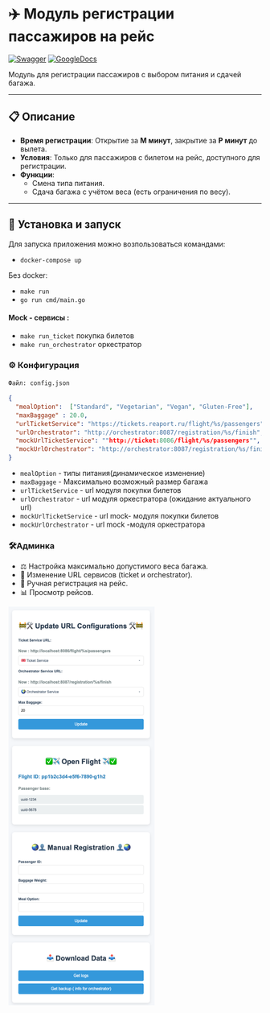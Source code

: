 # ✈️ Модуль регистрации пассажиров на рейс
[![Swagger](https://img.shields.io/badge/Swagger-Docs-brightgreen?logo=swagger)](https://github.com/reaport/docs/tree/feat/Register)
[![GoogleDocs](https://img.shields.io/badge/GoogleDocs-Docs-blue?logo=googleDocs)](https://docs.google.com/document/d/1-A99pLnf-T3KJgUowspAIestsUUSzbDQ0Sfr5KvSmdI/edit?tab=t.bpkqrrz6nfsl)

Модуль для регистрации пассажиров с выбором питания и сдачей багажа.

---

## 📋 Описание

- **Время регистрации**: Открытие за **M минут**, закрытие за **P минут** до вылета.
- **Условия**: Только для пассажиров с билетом на рейс, доступного для регистрации.
- **Функции**:
    - Смена типа питания.
    - Сдача багажа с учётом веса (есть ограничения по весу).
---

## 🚀 Установка и запуск

Для запуска приложения можно возпользоваться командами:
* ``docker-compose up``
  
Без docker:
* ``make run``
* ``go run cmd/main.go``

#### Mock - сервисы :
*  ``make run_ticket`` покупка билетов
*  ``make run_orchestrator`` оркестратор


### ⚙️ Конфигурация 
`Файл: config.json`

```json
{
  "mealOption":  ["Standard", "Vegetarian", "Vegan", "Gluten-Free"],
  "maxBaggage" : 20.0,
  "urlTicketService": "https://tickets.reaport.ru/flight/%s/passengers",
  "urlOrchestrator": "http://orchestrator:8087/registration/%s/finish",
  "mockUrlTicketService": ""http://ticket:8086/flight/%s/passengers"",
  "mockUrlOrchestrator": "http://orchestrator:8087/registration/%s/finish"
}
```

* `mealOption` - типы питания(динамическое изменение)
* `maxBaggage` - Максимально возможный размер багажа
* `urlTicketService` - url модуля покупки билетов
* `urlOrchestrator` - url модуля оркестратора (ожидание актуального url)
*  `mockUrlTicketService` - url mock- модуля покупки билетов
* `mockUrlOrchestrator` - url mock -модуля оркестратора


### 🛠Админка
* ⚖️ Настройка максимально допустимого веса багажа.
* 🔗 Изменение URL сервисов (ticket и orchestrator).
* 👤 Ручная регистрация на рейс.
* 📊 Просмотр рейсов.

![img.png](img.png)


